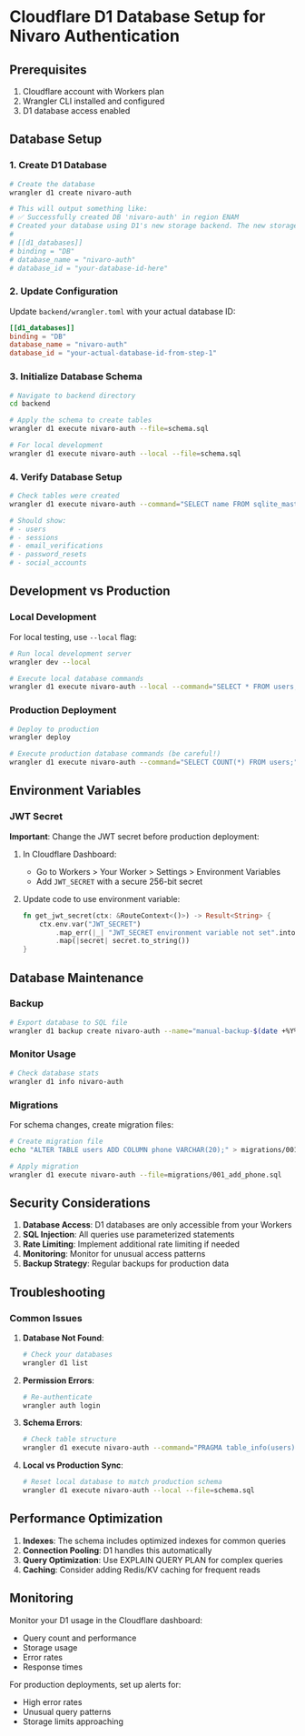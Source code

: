 # Cloudflare D1 Database Setup for Nivaro Authentication

## Prerequisites

1. Cloudflare account with Workers plan
2. Wrangler CLI installed and configured
3. D1 database access enabled

## Database Setup

### 1. Create D1 Database

```bash
# Create the database
wrangler d1 create nivaro-auth

# This will output something like:
# ✅ Successfully created DB 'nivaro-auth' in region ENAM
# Created your database using D1's new storage backend. The new storage backend is not yet recommended for production workloads, but backs up your data via point-in-time restore.
# 
# [[d1_databases]]
# binding = "DB"
# database_name = "nivaro-auth"
# database_id = "your-database-id-here"
```

### 2. Update Configuration

Update `backend/wrangler.toml` with your actual database ID:

```toml
[[d1_databases]]
binding = "DB"
database_name = "nivaro-auth"
database_id = "your-actual-database-id-from-step-1"
```

### 3. Initialize Database Schema

```bash
# Navigate to backend directory
cd backend

# Apply the schema to create tables
wrangler d1 execute nivaro-auth --file=schema.sql

# For local development
wrangler d1 execute nivaro-auth --local --file=schema.sql
```

### 4. Verify Database Setup

```bash
# Check tables were created
wrangler d1 execute nivaro-auth --command="SELECT name FROM sqlite_master WHERE type='table';"

# Should show:
# - users
# - sessions
# - email_verifications
# - password_resets
# - social_accounts
```

## Development vs Production

### Local Development

For local testing, use `--local` flag:

```bash
# Run local development server
wrangler dev --local

# Execute local database commands
wrangler d1 execute nivaro-auth --local --command="SELECT * FROM users;"
```

### Production Deployment

```bash
# Deploy to production
wrangler deploy

# Execute production database commands (be careful!)
wrangler d1 execute nivaro-auth --command="SELECT COUNT(*) FROM users;"
```

## Environment Variables

### JWT Secret

**Important**: Change the JWT secret before production deployment:

1. In Cloudflare Dashboard:
   - Go to Workers > Your Worker > Settings > Environment Variables
   - Add `JWT_SECRET` with a secure 256-bit secret

2. Update code to use environment variable:
   ```rust
   fn get_jwt_secret(ctx: &RouteContext<()>) -> Result<String> {
       ctx.env.var("JWT_SECRET")
           .map_err(|_| "JWT_SECRET environment variable not set".into())
           .map(|secret| secret.to_string())
   }
   ```

## Database Maintenance

### Backup

```bash
# Export database to SQL file
wrangler d1 backup create nivaro-auth --name="manual-backup-$(date +%Y%m%d)"
```

### Monitor Usage

```bash
# Check database stats
wrangler d1 info nivaro-auth
```

### Migrations

For schema changes, create migration files:

```bash
# Create migration file
echo "ALTER TABLE users ADD COLUMN phone VARCHAR(20);" > migrations/001_add_phone.sql

# Apply migration
wrangler d1 execute nivaro-auth --file=migrations/001_add_phone.sql
```

## Security Considerations

1. **Database Access**: D1 databases are only accessible from your Workers
2. **SQL Injection**: All queries use parameterized statements
3. **Rate Limiting**: Implement additional rate limiting if needed
4. **Monitoring**: Monitor for unusual access patterns
5. **Backup Strategy**: Regular backups for production data

## Troubleshooting

### Common Issues

1. **Database Not Found**:
   ```bash
   # Check your databases
   wrangler d1 list
   ```

2. **Permission Errors**:
   ```bash
   # Re-authenticate
   wrangler auth login
   ```

3. **Schema Errors**:
   ```bash
   # Check table structure
   wrangler d1 execute nivaro-auth --command="PRAGMA table_info(users);"
   ```

4. **Local vs Production Sync**:
   ```bash
   # Reset local database to match production schema
   wrangler d1 execute nivaro-auth --local --file=schema.sql
   ```

## Performance Optimization

1. **Indexes**: The schema includes optimized indexes for common queries
2. **Connection Pooling**: D1 handles this automatically
3. **Query Optimization**: Use EXPLAIN QUERY PLAN for complex queries
4. **Caching**: Consider adding Redis/KV caching for frequent reads

## Monitoring

Monitor your D1 usage in the Cloudflare dashboard:
- Query count and performance
- Storage usage
- Error rates
- Response times

For production deployments, set up alerts for:
- High error rates
- Unusual query patterns
- Storage limits approaching